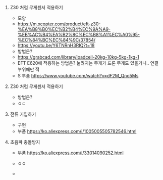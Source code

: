 
1. Z30 처럼 무게센서 적용하기
   - 모양
   - https://m.xcopter.com/product/eft-z30-%EA%B8%B0%EC%B2%B4%EC%9A%A9-%EB%AC%B4%EA%B2%8C%EC%B8%A1%EC%A0%95-%EC%84%BC%EC%84%9C/37854/
   - https://youtu.be/Y6TNRnH3RIQ?t=18
   - 방법은?
   - https://grabcad.com/library/loadcell-20kg-10kg-5kg-1kg-1
   - EFT E620에 적용하는 방법은? 눌려지는 무게가 드론 무게도 있을거니.. 연결부위에만 적
   - S 부품 https://www.youtube.com/watch?v=dF2M_Qno5Ms
     
   
1. Z30 처럼 무게센서 적용하기
   - 방법은?
   - ㅇㄷ
  
3. 전류 기입하기
   - 구현
   - 부품 https://ko.aliexpress.com/i/1005005505782546.html
  

4. 초음파 충돌방지
   - 부품 https://ko.aliexpress.com/i/33014090252.html
   - ㅇㅇ
  
   - 
